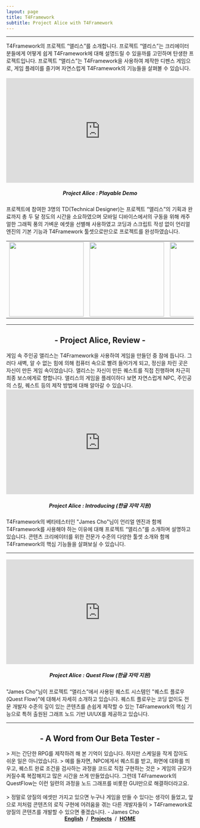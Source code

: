 ```yaml
---
layout: page
title: T4Framework
subtitle: Project Alice with T4Framework
---
```

<style>
	.embed-container {
		position: relative;
		padding-bottom: 56.25%;
		height: 0;
		overflow: hidden;
		max-width: 100%;
	}

	.embed-container iframe, .embed-container object, .embed-container embed {
		position: absolute;
		top: 1%;
		down: 1%;
		left: 0%;
		width: 100%;
		height: 100%;
	}

	table {
		border-spacing: 0;
	} 

</style>
<hr />

T4Framework의 프로젝트 “앨리스”를 소개합니다. 프로젝트 “앨리스”는 크리에이터 분들에게 어떻게 쉽게 T4Framework에 대해 설명드릴 수 있을까를 고민하며 탄생한 프로젝트입니다.
프로젝트 “앨리스”는 T4Framework을 사용하여 제작한 디펜스 게임으로, 게임 플레이를 즐기며 자연스럽게 T4Framework의 기능들을 살펴볼 수 있습니다.
<div class="embed-container"><iframe src="https://www.youtube.com/embed/4TH4oQpk-Hk" frameborder="0" width="1280" height="720"></iframe></div>
<center><h5>Project Alice : Playable Demo</h5></center>

프로젝트에 참여한 3명의 TD(Technical Designer)는 프로젝트 “앨리스”의 기획과 완료까지 총 두 달 정도의 시간을 소요하였으며
모바일 디바이스에서의 구동을 위해 캐주얼한 그래픽 풍의 가벼운 에셋을 선별해 사용하였고
코딩과 스크립트 작성 없이 언리얼 엔진의 기본 기능과 T4Framework 툴셋으로만으로 프로젝트를 완성하였습니다.<br />

<table border=0>
	<tr>
		<td><a href="/img/capture_1.png" target="_blank"><img src="/img/capture_1.png" width="200"></a></td>
		<td><a href="/img/capture_2.png" target="_blank"><img src="/img/capture_2.png" width="200"></a></td>
		<td><a href="/img/capture_3.png" target="_blank"><img src="/img/capture_3.png" width="200"></a></td>
		<td><a href="/img/capture_4.png" target="_blank"><img src="/img/capture_4.png" width="200"></a></td>
	</tr>
</table>

<hr />

<center><h2>- Project Alice, Review -</h2></center>
게임 속 주인공 앨리스는 T4Framework을 사용하여 게임을 만들던 중 잠에 듭니다. 그러다 새벽,
알 수 없는 힘에 의해 컴퓨터 속으로 빨려 들어가게 되고, 정신을 차린 곳은 자신이 만든 게임 속이었습니다. 
앨리스는 자신이 만든 퀘스트를 직접 진행하며 차근히 최종 보스에게로 향합니다. 앨리스의 게임을
플레이하다 보면 자연스럽게 NPC, 주인공의 스킬, 퀘스트 등의 제작 방법에 대해 알아갈 수 있습니다.

<div class="embed-container"><iframe src="https://www.youtube.com/embed/2Gd1Daa7DeA" frameborder="0" width="1280" height="720"></iframe></div>
<center><h5>Project Alice : Introducing (한글 자막 지원)</h5></center>
T4Framework의 베타테스터인 "James Cho"님이 언리얼 엔진과 함께 T4Framework를 사용해야 하는 이유에 대해 프로젝트 “앨리스”를 소개하며 설명하고 있습니다.
콘텐츠 크리에이터를 위한 전문가 수준의 다양한 툴셋 소개와 함께 T4Framework의 핵심 기능들을 살펴보실 수 있습니다.

<hr />
<div class="embed-container"><iframe src="https://www.youtube.com/embed/JdIpRyy2K1o" frameborder="0" width="1280" height="720"></iframe></div>
<center><h5>Project Alice : Quest Flow (한글 자막 지원)</h5></center>
"James Cho"님이 프로젝트 “앨리스”에서 사용된 퀘스트 시스템인 "퀘스트 플로우(Quest Flow)"에 대해서 자세히 소개하고 있습니다. 
퀘스트 플로우는 코딩 없이도 전문 개발자 수준의 깊이 있는 콘텐츠를 손쉽게 제작할 수 있는 T4Framework의 핵심 기능으로 특허 출원된 그래프 노드 기반 UI/UX를 제공하고 있습니다.

<hr />

<center><h2>- A Word from Our Beta Tester -</h2></center>
> 저는 간단한 RPG를 제작하려 해 본 기억이 있습니다. 하지만 스케일을 작게 잡아도 쉬운 일은 아니었습니다. 
> 예를 들자면, NPC에게서 퀘스트를 받고, 화면에 대화를 띄우고, 퀘스트 완료 조건을 검사하는 과정을 코드로 직접 구현하는 것은 
> 게임의 규모가 커질수록 복잡해지고 많은 시간을 쓰게 만들었습니다. 그런데 T4Framework의 QuestFlow는 이런 일련의 과정을 노드 그래프를 비롯한 GUI만으로 해결하더라고요.<br><br>
> 정말로 양질의 에셋만 가지고 있으면 누구나 게임을 만들 수 있다는 생각이 들었고, 앞으로 저처럼 콘텐츠의 로직 구현에 어려움을 겪는 다른 개발자들이 
> T4Framework로 양질의 콘텐츠를 개발할 수 있으면 좋겠습니다. - James Cho

<center><a href="/ProjectAlice_en/"><b>English</b></a> &nbsp;/&nbsp; <a href="/Projects/"><b>Projects</b></a> &nbsp;/&nbsp; <a href="/index"><b>HOME</b></a></center>
